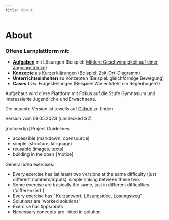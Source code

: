 ```yaml
---
title: About
---
```


# About

### Offene Lernplattform mit:
- [**Aufgaben**](/aufgaben/mechanik/bewegung/gleichfoermige_bewegung/) mit Lösungen (Beispiel: [Mittlere Geschwindigkeit auf einer Joggingstrecke](/aufgaben/mechanik/bewegung/gleichfoermige_bewegung/exercise-9))
- [**Konzepte**](/konzepte/) als Kurzerklärungen (Beispiel: [Zeit-Ort-Diagramm](/konzepte/konzept-3/))
- **Unterrichtseinheiten** zu Konzepten (Beispiel: gleichförmige Bewegung)
- **Cases** bzw. Fragestellungen (Beispiel: Wie entsteht ein Regenbogen?)

Aufgebaut wird diese Plattform mit Fokus auf die Stufe Gymnasium und interessierte Jugendliche und Erwachsene.

Die neueste Version ist jeweils auf [Github](https://github.com/ThomasBisig/akademix) zu finden.


Version vom 08.05.2023 (unchecked S2)

[notice=tip]
Project Guidelines:
- accessible (markdown, opensource)
- simple (structure, language)
- reusable (images, texts)
- building in the open
[/notice]

General idea exercises:
- Every exercise has (at least) two versions at the same difficulty (just different numbers/inputs), simple linking between these two.
- Some exercise are basically the same, just in different difficulties ('differenziert')
- Every exercise has "Kurzantwort, Lösungsidee, Lösungsweg"
- Solutions are 'worked solutions'
- Exercise has tipps/hints
- Necessary concepts are linked in solution